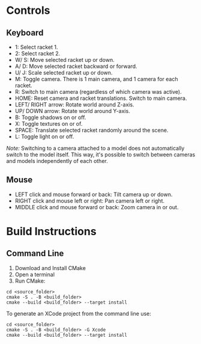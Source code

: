 # Controls

## Keyboard

- 1: Select racket 1.
- 2: Select racket 2.
- W/ S: Move selected racket up or down.
- A/ D: Move selected racket backward or forward.
- U/ J: Scale selected racket up or down.
- M: Toggle camera. There is 1 main camera, and 1 camera for each racket.
- R: Switch to main camera (regardless of which camera was active).
- HOME: Reset camera and racket translations. Switch to main camera.
- LEFT/ RIGHT arrow: Rotate world around Z-axis.
- UP/ DOWN arrow: Rotate world around Y-axis.
- B: Toggle shadows on or off.
- X: Toggle textures on or of.
- SPACE: Translate selected racket randomly around the scene.
- L: Toggle light on or off.

*Note:* Switching to a camera attached to a model does not automatically switch to the model itself.
This way, it's possible to switch between cameras and models independently of each other.

## Mouse

- LEFT click and mouse forward or back: Tilt camera up or down.
- RIGHT click and mouse left or right: Pan camera left or right.
- MIDDLE click and mouse forward or back: Zoom camera in or out.

# Build Instructions

## Command Line

1. Download and Install CMake
2. Open a terminal
3. Run CMake:

```shell
cd <source_folder>
cmake -S . -B <build_folder>
cmake --build <build_folder> --target install
```

To generate an XCode project from the command line use:

```shell
cd <source_folder>
cmake -S . -B <build_folder> -G Xcode
cmake --build <build_folder> --target install
```
